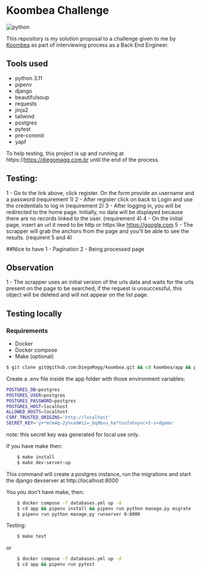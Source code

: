 # Koombea Challenge

![python](https://img.shields.io/badge/python-3.11-blue)

This repository is my solution proposal to a challenge given to me by [Koombea](https://www.koombea.com/) as part of interviewing process as a Back End Engineer.

## Tools used
- python 3.11
- pipenv
- django
- beautifulsoup
- requests
- jinja2
- tailwind
- postgres
- pytest
- pre-commit
- yapf


To help testing, this project is up and running at https://https://diegomagg.com.br until the end of the process.


## Testing:

1 - Go to the link above, click register. On the form provide an username and a password (requirement 1)
2 - After register click on back to Login and use the credentials to log in (requirement 2)
3 - After logging in, you will be redirected to the home page. Initially, no data will be displayed because there are no records linked to the user. (requirement 4)
4 - On the initial page, insert an url it need to be http or https like https://google.com
5 - The scrapper will grab the anchors from the page and you'll be able to see the results. (requirent 5 and 4)


##Nice to have
1 - Pagination
2 - Being processed page

## Observation

1 - The scrapper uses an initial version of the urls data and waits for the urls present on the page to be searched, if the request is unsuccessful, this object will be deleted and will not appear on the list page.


## Testing locally

### Requirements
 - Docker
 - Docker compose
 - Make (optional)


```bash
$ git clone git@github.com:DiegoMagg/koombea.git && cd koombea/app && pipenv install
```

Create a .env file inside the app folder with those environment variables:

```bash
POSTGRES_DB=postgres
POSTGRES_USER=postgres
POSTGRES_PASSWORD=postgres
POSTGRES_HOST=localhost
ALLOWED_HOSTS=localhost
CSRF_TRUSTED_ORIGINS='http://localhost'
SECRET_KEY='y+*m(m4q-2y%xa9#i2=_bq9bvu_ka*toufahnyvc+5-x+dgemu'
```

note: this secret key was generated for local use only.


If you have make then:
``` bash
    $ make install
    $ make dev-server-up
```

This command will create a postgres instance, run the migrations and start the django devserver at http://localhost:8000

You you don't have make, then:

```bash
    $ docker compose -f databases.yml up -d
    $ cd app && pipenv install && pipenv run python manage.py migrate
    $ pipenv run python manage.py runserver 0:8000
```


Testing:

```bash
    $ make test
```
or

```bash
    $ docker compose -f databases.yml up -d
    $ cd app && pipenv run pytest
```
